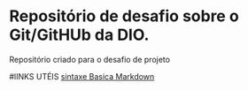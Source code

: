 # Repositório de desafio sobre o Git/GitHUb da DIO.
Repositório criado para o desafio de projeto 

#lINKS UTÉIS
[sintaxe Basica Markdown](https://docs.pipz.com/central-de-ajuda/learning-center/guia-basico-de-markdown#open)
